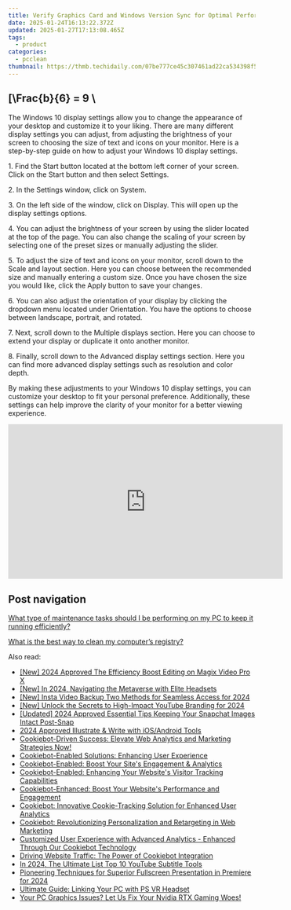 ```yaml
---
title: Verify Graphics Card and Windows Version Sync for Optimal Performance
date: 2025-01-24T16:13:22.372Z
updated: 2025-01-27T17:13:08.465Z
tags:
  - product
categories:
  - pcclean
thumbnail: https://thmb.techidaily.com/07be777ce45c307461ad22ca534398f5c53e5285da087031d4c184f1389088d2.jpg
---
```


## \[\Frac{b}{6} = 9 \

The Windows 10 display settings allow you to change the appearance of your desktop and customize it to your liking. There are many different display settings you can adjust, from adjusting the brightness of your screen to choosing the size of text and icons on your monitor. Here is a step-by-step guide on how to adjust your Windows 10 display settings. 

1\. Find the Start button located at the bottom left corner of your screen. Click on the Start button and then select Settings.

2\. In the Settings window, click on System.

3\. On the left side of the window, click on Display. This will open up the display settings options. 

4\. You can adjust the brightness of your screen by using the slider located at the top of the page. You can also change the scaling of your screen by selecting one of the preset sizes or manually adjusting the slider.

5\. To adjust the size of text and icons on your monitor, scroll down to the Scale and layout section. Here you can choose between the recommended size and manually entering a custom size. Once you have chosen the size you would like, click the Apply button to save your changes.

6\. You can also adjust the orientation of your display by clicking the dropdown menu located under Orientation. You have the options to choose between landscape, portrait, and rotated.

7\. Next, scroll down to the Multiple displays section. Here you can choose to extend your display or duplicate it onto another monitor.

8\. Finally, scroll down to the Advanced display settings section. Here you can find more advanced display settings such as resolution and color depth. 

By making these adjustments to your Windows 10 display settings, you can customize your desktop to fit your personal preference. Additionally, these settings can help improve the clarity of your monitor for a better viewing experience.

<!-- affiliate ads begin -->
<iframe width="560" height="315" src="https://www.youtube.com/embed/qn1XkPJde9Y?si=i6ZJARXO8sJhy2FV" title="YouTube video player" frameborder="0" allow="accelerometer; autoplay; clipboard-write; encrypted-media; gyroscope; picture-in-picture; web-share" referrerpolicy="strict-origin-when-cross-origin" allowfullscreen></iframe>
<!-- affiliate ads end -->

## Post navigation

[What type of maintenance tasks should I be performing on my PC to keep it running efficiently?](https://tools.techidaily.com/pcclean/products/)

[What is the best way to clean my computer’s registry?](https://tools.techidaily.com/pcclean/products/)

<ins class="adsbygoogle"
     style="display:block"
     data-ad-format="autorelaxed"
     data-ad-client="ca-pub-7571918770474297"
     data-ad-slot="1223367746"></ins>

<ins class="adsbygoogle"
     style="display:block"
     data-ad-client="ca-pub-7571918770474297"
     data-ad-slot="8358498916"
     data-ad-format="auto"
     data-full-width-responsive="true"></ins>

<span class="atpl-alsoreadstyle">Also read:</span>
<div><ul>
<li><a href="https://article-knowledge.techidaily.com/new-2024-approved-the-efficiency-boost-editing-on-magix-video-pro-x/"><u>[New] 2024 Approved The Efficiency Boost Editing on Magix Video Pro X</u></a></li>
<li><a href="https://article-files.techidaily.com/new-in-2024-navigating-the-metaverse-with-elite-headsets/"><u>[New] In 2024, Navigating the Metaverse with Elite Headsets</u></a></li>
<li><a href="https://instagram-clips.techidaily.com/new-insta-video-backup-two-methods-for-seamless-access-for-2024/"><u>[New] Insta Video Backup Two Methods for Seamless Access for 2024</u></a></li>
<li><a href="https://youtube-webster.techidaily.com/nlock-the-secrets-to-high-impact-youtube-branding-for-2024/"><u>[New] Unlock the Secrets to High-Impact YouTube Branding for 2024</u></a></li>
<li><a href="https://snapchat-videos.techidaily.com/updated-2024-approved-essential-tips-keeping-your-snapchat-images-intact-post-snap/"><u>[Updated] 2024 Approved Essential Tips Keeping Your Snapchat Images Intact Post-Snap</u></a></li>
<li><a href="https://fox-blue.techidaily.com/2024-approved-illustrate-and-write-with-iosandroid-tools/"><u>2024 Approved Illustrate & Write with iOS/Android Tools</u></a></li>
<li><a href="https://discover-best.techidaily.com/cookiebot-driven-success-elevate-web-analytics-and-marketing-strategies-now/"><u>Cookiebot-Driven Success: Elevate Web Analytics and Marketing Strategies Now!</u></a></li>
<li><a href="https://discover-best.techidaily.com/cookiebot-enabled-solutions-enhancing-user-experience/"><u>Cookiebot-Enabled Solutions: Enhancing User Experience</u></a></li>
<li><a href="https://discover-best.techidaily.com/cookiebot-enabled-boost-your-sites-engagement-and-analytics/"><u>Cookiebot-Enabled: Boost Your Site's Engagement & Analytics</u></a></li>
<li><a href="https://discover-best.techidaily.com/cookiebot-enabled-enhancing-your-websites-visitor-tracking-capabilities/"><u>Cookiebot-Enabled: Enhancing Your Website's Visitor Tracking Capabilities</u></a></li>
<li><a href="https://discover-best.techidaily.com/cookiebot-enhanced-boost-your-websites-performance-and-engagement/"><u>Cookiebot-Enhanced: Boost Your Website's Performance and Engagement</u></a></li>
<li><a href="https://discover-best.techidaily.com/cookiebot-innovative-cookie-tracking-solution-for-enhanced-user-analytics/"><u>Cookiebot: Innovative Cookie-Tracking Solution for Enhanced User Analytics</u></a></li>
<li><a href="https://discover-best.techidaily.com/cookiebot-revolutionizing-personalization-and-retargeting-in-web-marketing/"><u>Cookiebot: Revolutionizing Personalization and Retargeting in Web Marketing</u></a></li>
<li><a href="https://discover-best.techidaily.com/customized-user-experience-with-advanced-analytics-enhanced-through-our-cookiebot-technology/"><u>Customized User Experience with Advanced Analytics - Enhanced Through Our Cookiebot Technology</u></a></li>
<li><a href="https://discover-best.techidaily.com/driving-website-traffic-the-power-of-cookiebot-integration/"><u>Driving Website Traffic: The Power of Cookiebot Integration</u></a></li>
<li><a href="https://youtube-webster.techidaily.com/24-the-ultimate-list-top-10-youtube-subtitle-tools/"><u>In 2024, The Ultimate List Top 10 YouTube Subtitle Tools</u></a></li>
<li><a href="https://fox-info.techidaily.com/pioneering-techniques-for-superior-fullscreen-presentation-in-premiere-for-2024/"><u>Pioneering Techniques for Superior Fullscreen Presentation in Premiere for 2024</u></a></li>
<li><a href="https://technical-tips.techidaily.com/ultimate-guide-linking-your-pc-with-ps-vr-headset/"><u>Ultimate Guide: Linking Your PC with PS VR Headset</u></a></li>
<li><a href="https://driver-error.techidaily.com/your-pc-graphics-issues-let-us-fix-your-nvidia-rtx-gaming-woes/"><u>Your PC Graphics Issues? Let Us Fix Your Nvidia RTX Gaming Woes!</u></a></li>
</ul></div>

